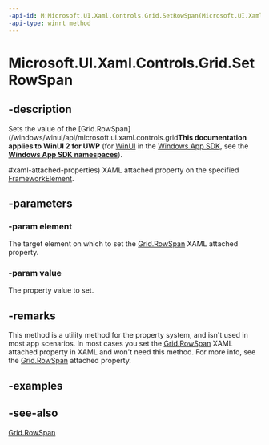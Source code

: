 ```yaml
---
-api-id: M:Microsoft.UI.Xaml.Controls.Grid.SetRowSpan(Microsoft.UI.Xaml.FrameworkElement,System.Int32)
-api-type: winrt method
---
```


<!-- Method syntax
public void SetRowSpan(Windows.UI.Xaml.FrameworkElement element, System.Int32 value)
-->

# Microsoft.UI.Xaml.Controls.Grid.SetRowSpan

## -description
Sets the value of the [Grid.RowSpan](/windows/winui/api/microsoft.ui.xaml.controls.grid**This documentation applies to WinUI 2 for UWP** (for [WinUI](/windows/apps/winui/winui3/) in the [Windows App SDK](/windows/apps/windows-app-sdk/), see the **[Windows App SDK namespaces](/windows/windows-app-sdk/api/winrt/)**).

#xaml-attached-properties) XAML attached property on the specified [FrameworkElement](../microsoft.ui.xaml/frameworkelement.md).

## -parameters
### -param element
The target element on which to set the [Grid.RowSpan](/windows/winui/api/microsoft.ui.xaml.controls.grid#xaml-attached-properties) XAML attached property.

### -param value
The property value to set.

## -remarks
This method is a utility method for the property system, and isn't used in most app scenarios. In most cases you set the [Grid.RowSpan](/windows/winui/api/microsoft.ui.xaml.controls.grid#xaml-attached-properties) XAML attached property in XAML and won't need this method. For more info, see the [Grid.RowSpan](/windows/winui/api/microsoft.ui.xaml.controls.grid#xaml-attached-properties) attached property.

## -examples

## -see-also
[Grid.RowSpan](/windows/winui/api/microsoft.ui.xaml.controls.grid#xaml-attached-properties)

